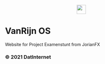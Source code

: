 <p align="center">
  <img src="https://datinternet.nl/media/jorianfx/branding/logo.svg" height="30">
</p>

# VanRijn OS

Website for Project Examenstunt from JorianFX
### © 2021 DatInternet
